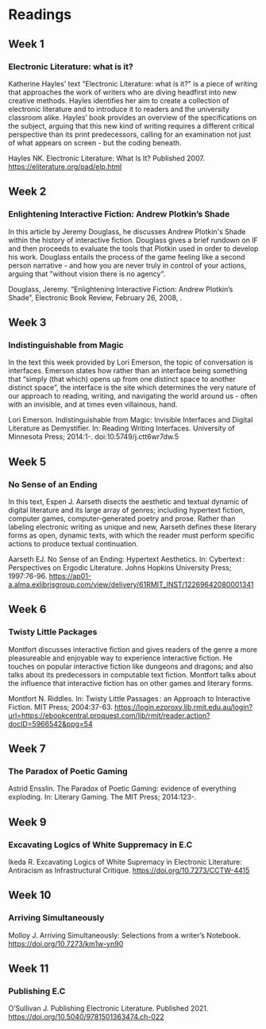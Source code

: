 # Readings

## Week 1

### Electronic Literature: what is it?

Katherine Hayles’ text "Electronic Literature: what is it?" is a piece of writing that approaches the work of writers who are diving headfirst into new creative methods. Hayles identifies her aim to create a collection of electronic literature and to introduce it to readers and the university classroom alike. Hayles’ book provides an overview of the specifications on the subject, arguing that this new kind of writing requires a different critical perspective than its print predecessors, calling for an examination not just of what appears on screen - but the coding beneath.

Hayles NK. Electronic Literature: What Is It? Published 2007. https://eliterature.org/pad/elp.html

## Week 2

### Enlightening Interactive Fiction: Andrew Plotkin’s Shade

In this article by Jeremy Douglass, he discusses Andrew Plotkin's Shade within the history of interactive fiction. Douglass gives a brief rundown on IF and then proceeds to evaluate the tools that Plotkin used in order to develop his work. Douglass entails the process of the game feeling like a second person narrative - and how you are never truly in control of your actions, arguing that "without vision there is no agency". 

Douglass, Jeremy. “Enlightening Interactive Fiction: Andrew Plotkin’s Shade”, Electronic Book Review, February 26, 2008, .

## Week 3

### Indistinguishable from Magic

In the text this week provided by Lori Emerson, the topic of conversation is interfaces. Emerson states how rather than an interface being something that “simply (that which) opens up from one distinct space to another distinct space”, the interface is the site which determines the very nature of our approach to reading, writing, and navigating the world around us - often with an invisible, and at times even villainous, hand.

Lori Emerson. Indistinguishable from Magic: Invisible Interfaces and Digital Literature as Demystifier. In: Reading Writing Interfaces. University of Minnesota Press; 2014:1-. doi:10.5749/j.ctt6wr7dw.5

## Week 5

### No Sense of an Ending

In this text, Espen J. Aarseth disects the aesthetic and textual dynamic of digital literature and its large array of genres; including hypertext fiction, computer games, computer-generated poetry and prose. Rather than labeling electronic writing as unique and new, Aarseth defines these literary forms as open, dynamic texts, with which the reader must perform specific actions to produce textual continuation.

Aarseth EJ. No Sense of an Ending: Hypertext Aesthetics. In: Cybertext : Perspectives on Ergodic Literature. Johns Hopkins University Press; 1997:76-96. https://ap01-a.alma.exlibrisgroup.com/view/delivery/61RMIT_INST/12269642080001341

## Week 6

### Twisty Little Packages

Montfort discusses interactive fiction and gives readers of the genre a more pleasureable and enjoyable way to experience interactive fiction. He touches on popular interactive fiction like dungeons and dragons; and also talks about its predecessors in computable text fiction. Montfort talks about the influence that interactive fiction has on other games and literary forms.

Montfort N. Riddles. In: Twisty Little Passages : an Approach to Interactive Fiction. MIT Press; 2004:37-63. https://login.ezproxy.lib.rmit.edu.au/login?url=https://ebookcentral.proquest.com/lib/rmit/reader.action?docID=5966542&ppg=54

## Week 7

### The Paradox of Poetic Gaming



Astrid Ensslin. The Paradox of Poetic Gaming: evidence of everything exploding. In: Literary Gaming. The MIT Press; 2014:123-.

## Week 9

### Excavating Logics of White Suppremacy in E.C



Ikeda R. Excavating Logics of White Supremacy in Electronic Literature: Antiracism as Infrastructural Critique. https://doi.org/10.7273/CCTW-4415

## Week 10

### Arriving Simultaneously 



Molloy J. Arriving Simultaneously: Selections from a writer’s Notebook. https://doi.org/10.7273/km1w-yn90

## Week 11

### Publishing E.C



O’Sullivan J. Publishing Electronic Literature. Published 2021. https://doi.org/10.5040/9781501363474.ch-022
